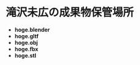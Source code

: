 # 滝沢未広の成果物保管場所

- **hoge.blender**
- **hoge.gltf**
- **hoge.obj**
- **hoge.fbx**
- **hoge.stl**
```
